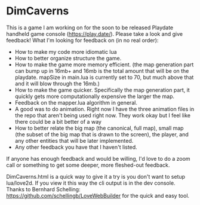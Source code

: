 # DimCaverns

This is a game I am working on for the soon to be released Playdate handheld game console (https://play.date/). Please take a look and give feedback!
What I'm looking for feedback on (in no real order):
- How to make my code more idiomatic lua
- How to better organize structure the game.
- How to make the game more memory efficient. (the map generation part can bump up in 16mb+ and 16mb is the total amount that will be on the playdate. mapSize in main.lua is currently set to 70, but much above that and it will blow through the 16mb.)
- How to make the game quicker. Specifically the map generation part, it quickly gets more computationally expensive the larger the map.
- Feedback on the mapper.lua algorithm in general.
- A good was to do animation. Right now I have the three animation files in the repo that aren't being used right now. They work okay but I feel like there could be a bit better of a way
- How to better relate the big map (the canonical, full map), small map (the subset of the big map that is drawn to the screen), the player, and any other entities that will be later implemented.
- Any other feedback you have that I haven't listed.

If anyone has enough feedback and would be willing, I'd love to do a zoom call or something to get some deeper, more fleshed-out feedback.

DimCaverns.html is a quick way to give it a try is you don't want to setup lua/love2d. If you view it this way the cli output is in the dev console. Thanks to Bernhard Schelling: https://github.com/schellingb/LoveWebBuilder for the quick and easy tool.